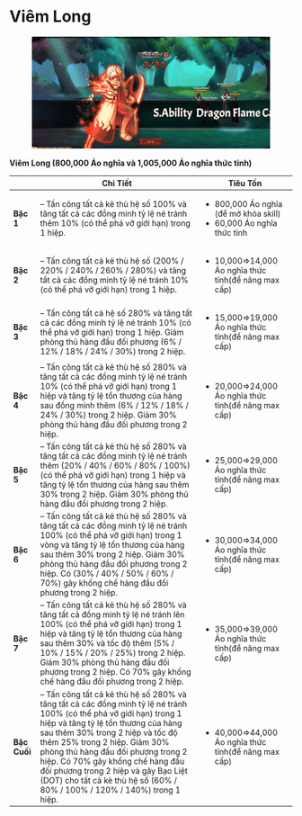 # Viêm Long

<figure><img src="../../.gitbook/assets/S.ability_Dragon_Flame.gif" alt=""><figcaption></figcaption></figure>

**Viêm Long (800,000 Áo nghĩa và 1,005,000 Áo nghĩa thức tỉnh)**

|              | **Chi Tiết**                                                                                                                                                                                                                                                                                                                                                                                                                    | **Tiêu Tốn**                                                                            |
| ------------ | ------------------------------------------------------------------------------------------------------------------------------------------------------------------------------------------------------------------------------------------------------------------------------------------------------------------------------------------------------------------------------------------------------------------------------- | --------------------------------------------------------------------------------------- |
| **Bậc 1**    | – Tấn công tất cả kẻ thù hệ số 100% và tăng tất cả các đồng minh tỷ lệ né tránh thêm 10% (có thể phá vỡ giới hạn) trong 1 hiệp.                                                                                                                                                                                                                                                                                                 | <ul><li>800,000 Áo nghĩa (để mở khóa skill)</li><li>60,000 Áo nghĩa thức tỉnh</li></ul> |
| **Bậc 2**    | – Tấn công tất cả kẻ thù hệ số (200% / 220% / 240% / 260% / 280%) và tăng tất cả các đồng minh tỷ lệ né tránh 10% (có thể phá vỡ giới hạn) trong 1 hiệp.                                                                                                                                                                                                                                                                        | <ul><li>10,000⇒14,000 Áo nghĩa thức tỉnh(để nâng max cấp)</li></ul>                     |
| **Bậc 3**    | – Tấn công tất cả hệ số 280% và tăng tất cả các đồng minh tỷ lệ né tránh 10% (có thể phá vỡ giới hạn) trong 1 hiệp. Giảm phòng thủ hàng đầu đối phương (6% / 12% / 18% / 24% / 30%) trong 2 hiệp.                                                                                                                                                                                                                               | <ul><li>15,000⇒19,000 Áo nghĩa thức tỉnh(để nâng max cấp)</li></ul>                     |
| **Bậc 4**    | – Tấn công tất cả kẻ thù hệ số 280% và tăng tất cả các đồng minh tỷ lệ né tránh 10% (có thể phá vỡ giới hạn) trong 1 hiệp và tăng tỷ lệ tổn thương của hàng sau đồng minh thêm (6% / 12% / 18% / 24% / 30%) trong 2 hiệp. Giảm 30% phòng thủ hàng đầu đối phương trong 2 hiệp.                                                                                                                                                  | <ul><li>20,000⇒24,000 Áo nghĩa thức tỉnh(để nâng max cấp)</li></ul>                     |
| **Bậc 5**    | – Tấn công tất cả kẻ thù hệ số 280% và tăng tất cả các đồng minh tỷ lệ né tránh thêm (20% / 40% / 60% / 80% / 100%) (có thể phá vỡ giới hạn) trong 1 hiệp và tăng tỷ lệ tổn thương của hàng sau thêm 30% trong 2 hiệp. Giảm 30% phòng thủ hàng đầu đối phương trong 2 hiệp.                                                                                                                                                     | <ul><li>25,000⇒29,000 Áo nghĩa thức tỉnh(để nâng max cấp)</li></ul>                     |
| **Bậc 6**    | – Tấn công tất cả kẻ thù hệ số 280% và tăng tất cả các đồng minh tỷ lệ né tránh 100% (có thể phá vỡ giới hạn) trong 1 vòng và tăng tỷ lệ tổn thương của hàng sau thêm 30% trong 2 hiệp. Giảm 30% phòng thủ hàng đầu đối phương trong 2 hiệp. Có (30% / 40% / 50% / 60% / 70%) gây khống chế hàng đầu đối phương trong 2 hiệp.                                                                                                   | <ul><li>30,000⇒34,000 Áo nghĩa thức tỉnh(để nâng max cấp)</li></ul>                     |
| **Bậc 7**    | – Tấn công tất cả kẻ thù hệ số 280% và tăng tất cả đồng minh tỷ lệ né tránh lên 100% (có thể phá vỡ giới hạn) trong 1 hiệp và tăng tỷ lệ tổn thương của hàng sau thêm 30% và tốc độ thêm (5% / 10% / 15% / 20% / 25%) trong 2 hiệp. Giảm 30% phòng thủ hàng đầu đối phương trong 2 hiệp. Có 70% gây khống chế hàng đầu đối phương trong 2 hiệp.                                                                                 | <ul><li>35,000⇒39,000 Áo nghĩa thức tỉnh(để nâng max cấp)</li></ul>                     |
| **Bậc Cuối** | – Tấn công tất cả kẻ thù hệ số 280% và tăng tất cả các đồng minh tỷ lệ né tránh 100% (có thể phá vỡ giới hạn) trong 1 hiệp và tăng tỷ lệ tổn thương của hàng sau thêm 30% trong 2 hiệp và tốc độ thêm 25% trong 2 hiệp. Giảm 30% phòng thủ hàng đầu đối phương trong 2 hiệp. Có 70% gây khống chế hàng đầu đối phương trong 2 hiệp và gây Bạo Liệt (DOT) cho tất cả kẻ thù hệ số (60% / 80% / 100% / 120% / 140%) trong 1 hiệp. | <ul><li>40,000⇒44,000 Áo nghĩa thức tỉnh(để nâng max cấp)</li></ul>                     |
